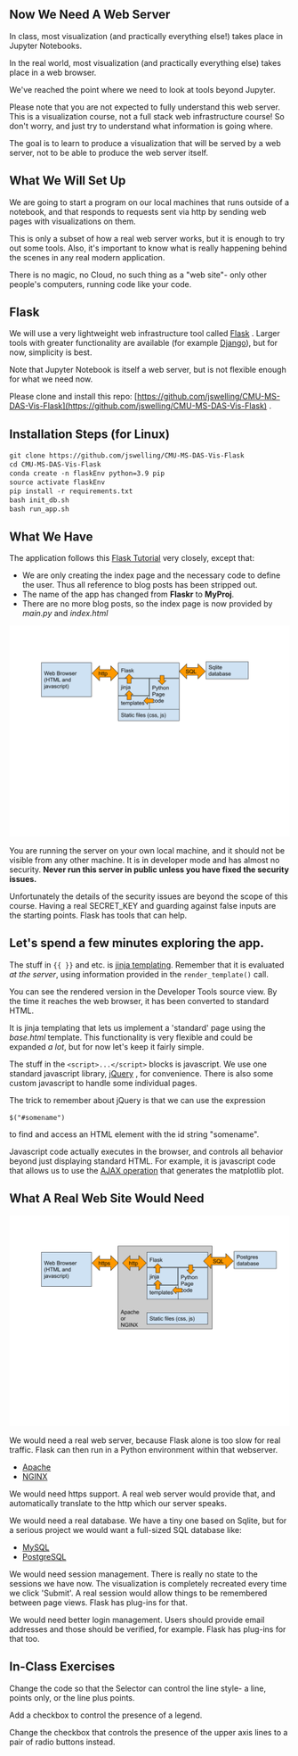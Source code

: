 ## Now We Need A Web Server ##

In class, most visualization (and practically everything else!) takes
place in Jupyter Notebooks.

In the real world, most visualization (and practically everything else) takes
place in a web browser.

We've reached the point where we need to look at tools beyond Jupyter.


Please note that you are not expected to fully understand this web server.
This is a visualization course, not a full stack web infrastructure course!
So don't worry, and just try to understand what information is going where.

The goal is to learn to produce a visualization that will be served by a
web server, not to be able to produce the web server itself.



## What We Will Set Up

We are going to start a program on our local machines that runs outside of a
notebook, and that responds to requests sent via http by sending web pages
with visualizations on them.


This is only a subset of how a real web server works, but it is enough to
try out some tools.  Also, it's important to know what is really happening
behind the scenes in any real modern application.


There is no magic, no Cloud, no such thing as a "web site"- only other
people's computers, running code like your code.



## Flask

We will use a very lightweight web infrastructure tool called
[Flask](https://flask.palletsprojects.com/en/2.0.x/) .  Larger tools with
greater functionality are available (for example
[Django](https://www.djangoproject.com/)), but for now, simplicity is best.

Note that Jupyter Notebook is itself a web server, but is not flexible enough
for what we need now.


Please clone and install this repo:
[https://github.com/jswelling/CMU-MS-DAS-Vis-Flask](https://github.com/jswelling/CMU-MS-DAS-Vis-Flask) .


## Installation Steps (for Linux)

```
git clone https://github.com/jswelling/CMU-MS-DAS-Vis-Flask
cd CMU-MS-DAS-Vis-Flask
conda create -n flaskEnv python=3.9 pip
source activate flaskEnv
pip install -r requirements.txt
bash init_db.sh
bash run_app.sh
```


## What We Have

The application follows this [Flask Tutorial](https://flask.palletsprojects.com/en/2.0.x/tutorial/) very closely, except that:
* We are only creating the index page and the necessary code to
  define the user.  Thus all reference to blog posts has been
  stripped out.
* The name of the app has changed from **Flaskr** to **MyProj**.
* There are no more blog posts, so the index page is now provided
  by *main.py* and *index.html*


![Our simple Flask application](images/Simple_Flask_Application.svg)


You are running the server on your own local machine, and it should
not be visible from any other machine.  It is in developer mode and
has almost no security.  **Never run this server in public unless you
have fixed the security issues.**


Unfortunately the details of the security issues are beyond the scope
of this course.  Having a real SECRET_KEY and guarding against false
inputs are the starting points.  Flask has tools that can help.



## Let's spend a few minutes exploring the app.

The stuff in ```{{ }}``` and etc. is
[jinja templating](https://jinja.palletsprojects.com/en/3.0.x/).  Remember
that it is evaluated *at the server*, using information provided in
the ```render_template()``` call.

You can see the rendered version in the Developer Tools source view.  By the
time it reaches the web browser, it has been converted to standard HTML.


It is jinja templating that lets us implement a 'standard' page using the
*base.html* template.  This functionality is very flexible and could be
expanded *a lot*, but for now let's keep it fairly simple.


The stuff in the ```<script>...</script>``` blocks is javascript.  We use
one standard javascript library, [jQuery](https://jquery.com/) , for
convenience.  There is also some custom javascript to handle some individual
pages.

The trick to remember about jQuery is that we can use the expression
```
$("#somename")
```
to find and access an HTML element with the id string "somename".


Javascript code actually executes in the browser, and controls all behavior
beyond just displaying standard HTML.  For example, it is javascript code
that allows us to use the
[AJAX operation](https://www.w3schools.com/whatis/whatis_ajax.asp)
that generates the matplotlib plot.



## What A Real Web Site Would Need
 
![A more complete Flask application](images/More_Complete_Flask_Application.svg)


We would need a real web server, because Flask alone is too slow for
real traffic.  Flask can then run in a Python environment within that
webserver.
* [Apache](https://httpd.apache.org/)
* [NGINX](https://docs.nginx.com/nginx/admin-guide/installing-nginx/installing-nginx-open-source/)


We would need https support.  A real web server would provide that,
and automatically translate to the http which our server speaks.


We would need a real database. We have a tiny one based on Sqlite, but
for a serious project we would want a full-sized SQL database like:
* [MySQL](https://www.mysql.com/)
* [PostgreSQL](https://www.postgresql.org/)


We would need session management.  There is really no state to the
sessions we have now.  The visualization is completely recreated every
time we click 'Submit'.  A real session would allow things to be
remembered between page views.  Flask has plug-ins for that.


We would need better login management.  Users should provide email
addresses and those should be verified, for example.  Flask has plug-ins
for that too.



## In-Class Exercises

Change the code so that the Selector can control the line style- a line,
points only, or the line plus points.

Add a checkbox to control the presence of a legend.

Change the checkbox that controls the presence of the upper axis lines
to a pair of radio buttons instead.